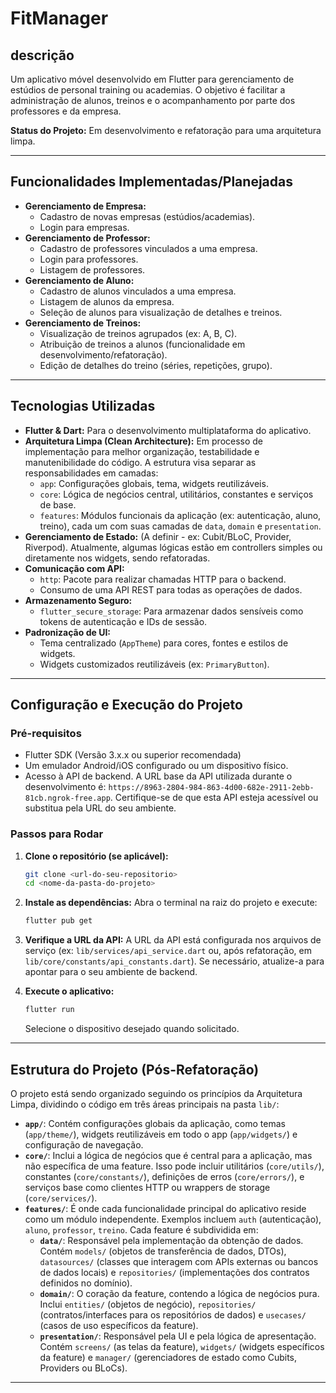 # FitManager

##  descrição

Um aplicativo móvel desenvolvido em Flutter para gerenciamento de estúdios de personal training ou academias. O objetivo é facilitar a administração de alunos, treinos e o acompanhamento por parte dos professores e da empresa.

**Status do Projeto:** Em desenvolvimento e refatoração para uma arquitetura limpa.

---

## Funcionalidades Implementadas/Planejadas

* **Gerenciamento de Empresa:**
    * Cadastro de novas empresas (estúdios/academias).
    * Login para empresas.
* **Gerenciamento de Professor:**
    * Cadastro de professores vinculados a uma empresa.
    * Login para professores.
    * Listagem de professores.
* **Gerenciamento de Aluno:**
    * Cadastro de alunos vinculados a uma empresa.
    * Listagem de alunos da empresa.
    * Seleção de alunos para visualização de detalhes e treinos.
* **Gerenciamento de Treinos:**
    * Visualização de treinos agrupados (ex: A, B, C).
    * Atribuição de treinos a alunos (funcionalidade em desenvolvimento/refatoração).
    * Edição de detalhes do treino (séries, repetições, grupo).

---

## Tecnologias Utilizadas

* **Flutter & Dart:** Para o desenvolvimento multiplataforma do aplicativo.
* **Arquitetura Limpa (Clean Architecture):** Em processo de implementação para melhor organização, testabilidade e manutenibilidade do código. A estrutura visa separar as responsabilidades em camadas:
    * `app`: Configurações globais, tema, widgets reutilizáveis.
    * `core`: Lógica de negócios central, utilitários, constantes e serviços de base.
    * `features`: Módulos funcionais da aplicação (ex: autenticação, aluno, treino), cada um com suas camadas de `data`, `domain` e `presentation`.
* **Gerenciamento de Estado:** (A definir - ex: Cubit/BLoC, Provider, Riverpod). Atualmente, algumas lógicas estão em controllers simples ou diretamente nos widgets, sendo refatoradas.
* **Comunicação com API:**
    * `http`: Pacote para realizar chamadas HTTP para o backend.
    * Consumo de uma API REST para todas as operações de dados.
* **Armazenamento Seguro:**
    * `flutter_secure_storage`: Para armazenar dados sensíveis como tokens de autenticação e IDs de sessão.
* **Padronização de UI:**
    * Tema centralizado (`AppTheme`) para cores, fontes e estilos de widgets.
    * Widgets customizados reutilizáveis (ex: `PrimaryButton`).

---

## Configuração e Execução do Projeto

### Pré-requisitos

* Flutter SDK (Versão 3.x.x ou superior recomendada)
* Um emulador Android/iOS configurado ou um dispositivo físico.
* Acesso à API de backend. A URL base da API utilizada durante o desenvolvimento é: `https://8963-2804-984-863-4d00-682e-2911-2ebb-81cb.ngrok-free.app`. Certifique-se de que esta API esteja acessível ou substitua pela URL do seu ambiente.

### Passos para Rodar

1.  **Clone o repositório (se aplicável):**
    ```bash
    git clone <url-do-seu-repositorio>
    cd <nome-da-pasta-do-projeto>
    ```

2.  **Instale as dependências:**
    Abra o terminal na raiz do projeto e execute:
    ```bash
    flutter pub get
    ```

3.  **Verifique a URL da API:**
    A URL da API está configurada nos arquivos de serviço (ex: `lib/services/api_service.dart` ou, após refatoração, em `lib/core/constants/api_constants.dart`).
    Se necessário, atualize-a para apontar para o seu ambiente de backend.

4.  **Execute o aplicativo:**
    ```bash
    flutter run
    ```
    Selecione o dispositivo desejado quando solicitado.

---

## Estrutura do Projeto (Pós-Refatoração)

O projeto está sendo organizado seguindo os princípios da Arquitetura Limpa, dividindo o código em três áreas principais na pasta `lib/`:

* **`app/`**: Contém configurações globais da aplicação, como temas (`app/theme/`), widgets reutilizáveis em todo o app (`app/widgets/`) e configuração de navegação.
* **`core/`**: Inclui a lógica de negócios que é central para a aplicação, mas não específica de uma feature. Isso pode incluir utilitários (`core/utils/`), constantes (`core/constants/`), definições de erros (`core/errors/`), e serviços base como clientes HTTP ou wrappers de storage (`core/services/`).
* **`features/`**: É onde cada funcionalidade principal do aplicativo reside como um módulo independente. Exemplos incluem `auth` (autenticação), `aluno`, `professor`, `treino`. Cada feature é subdividida em:
    * **`data/`**: Responsável pela implementação da obtenção de dados. Contém `models/` (objetos de transferência de dados, DTOs), `datasources/` (classes que interagem com APIs externas ou bancos de dados locais) e `repositories/` (implementações dos contratos definidos no domínio).
    * **`domain/`**: O coração da feature, contendo a lógica de negócios pura. Inclui `entities/` (objetos de negócio), `repositories/` (contratos/interfaces para os repositórios de dados) e `usecases/` (casos de uso específicos da feature).
    * **`presentation/`**: Responsável pela UI e pela lógica de apresentação. Contém `screens/` (as telas da feature), `widgets/` (widgets específicos da feature) e `manager/` (gerenciadores de estado como Cubits, Providers ou BLoCs).

---